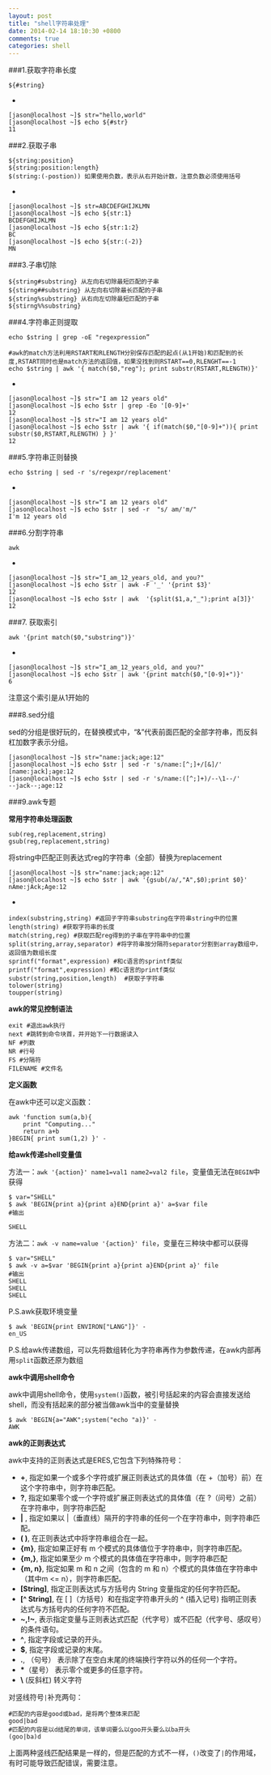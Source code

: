 ```yaml
---
layout: post
title: "shell字符串处理"
date: 2014-02-14 18:10:30 +0800
comments: true
categories: shell
---
```


###1.获取字符串长度

    
	${#string}

-

	[jason@localhost ~]$ str="hello,world"
	[jason@localhost ~]$ echo ${#str}
	11

###2.获取子串

	${string:position}
	${string:position:length}
	$(string:(-postion)) 如果使用负数，表示从右开始计数，注意负数必须使用括号
-

	[jason@localhost ~]$ str=ABCDEFGHIJKLMN
	[jason@localhost ~]$ echo ${str:1}
	BCDEFGHIJKLMN
	[jason@localhost ~]$ echo ${str:1:2}
	BC
	[jason@localhost ~]$ echo ${str:(-2)}
	MN

<!-- more -->

###3.子串切除

	${string#substring} 从左向右切除最短匹配的子串
	${stirng##substring} 从左向右切除最长匹配的子串
	${string%substring} 从右向左切除最短匹配的子串
	${stirng%%substring} 

###4.字符串正则提取

	echo $string | grep -oE "regexpression”
	
	#awk的match方法利用RSTART和RLENGTH分别保存匹配的起点(从1开始)和匹配到的长度,RSTART同时也是match方法的返回值，如果没找到则RSTART==0,RLENGHT==-1
	echo $string | awk '{ match($0,"reg"); print substr(RSTART,RLENGTH)}'
-

	[jason@localhost ~]$ str="I am 12 years old"
	[jason@localhost ~]$ echo $str | grep -Eo '[0-9]+'
	12
	[jason@localhost ~]$ str="I am 12 years old"
	[jason@localhost ~]$ echo $str | awk '{ if(match($0,"[0-9]+")){ print substr($0,RSTART,RLENGTH) } }'
	12

###5.字符串正则替换

	echo $string | sed -r 's/regexpr/replacement'
-

	[jason@localhost ~]$ str="I am 12 years old" 
	[jason@localhost ~]$ echo $str | sed -r  "s/ am/'m/"
	I'm 12 years old

###6.分割字符串

	awk

-

	[jason@localhost ~]$ str="I_am_12_years_old, and you?"
	[jason@localhost ~]$ echo $str | awk -F '_' '{print $3}'
	12
	[jason@localhost ~]$ echo $str | awk  '{split($1,a,"_");print a[3]}'
	12

###7. 获取索引

	awk '{print match($0,"substring")}'

-

	[jason@localhost ~]$ str="I_am_12_years_old, and you?"
	[jason@localhost ~]$ echo $str | awk '{print match($0,"[0-9]+")}'
	6

注意这个索引是从1开始的

###8.sed分组

sed的分组是很好玩的，在替换模式中，“&”代表前面匹配的全部字符串，而反斜杠加数字表示分组。

	[jason@localhost ~]$ str="name:jack;age:12"
	[jason@localhost ~]$ echo $str | sed -r 's/name:[^;]+/[&]/'
	[name:jack];age:12
	[jason@localhost ~]$ echo $str | sed -r 's/name:([^;]+)/--\1--/'
	--jack--;age:12

###9.awk专题

**常用字符串处理函数**

	sub(reg,replacement,string)
	gsub(reg,replacement,string)

将string中匹配正则表达式reg的字符串（全部）替换为replacement

	[jason@localhost ~]$ str="name:jack;age:12"
	[jason@localhost ~]$ echo $str | awk '{gsub(/a/,"A",$0);print $0}'      
	nAme:jAck;Age:12

-

	index(substring,string) #返回子字符串substring在字符串string中的位置
	length(string) #获取字符串的长度
	match(string,reg) #获取匹配reg得到的子串在字符串中的位置
	split(string,array,separator) #将字符串按分隔符separator分割到array数组中，返回值为数组长度
	sprintf("format",expression) #和c语言的sprintf类似
	printf("format",expression) #和c语言的printf类似
	substr(string,position,length)  #获取子字符串
	tolower(string)
	toupper(string)
	
**awk的常见控制语法**

	exit #退出awk执行
	next #跳转到命令块首，并开始下一行数据读入
	NF #列数
	NR #行号
	FS #分隔符
	FILENAME #文件名
	
**定义函数**

在awk中还可以定义函数：

	awk 'function sum(a,b){
		print "Computing..."
		return a+b
	}BEGIN{ print sum(1,2) }' -

**给awk传递shell变量值**

方法一：`awk '{action}' name1=val1 name2=val2 file`，变量值无法在`BEGIN`中获得

	$ var="SHELL"
	$ awk 'BEGIN{print a}{print a}END{print a}' a=$var file
	#输出
	
	SHELL
	
方法二：`awk -v name=value '{action}' file`，变量在三种块中都可以获得

	$ var="SHELL"
	$ awk -v a=$var 'BEGIN{print a}{print a}END{print a}' file
	#输出
	SHELL
	SHELL
	SHELL
	
P.S.awk获取环境变量

	$ awk 'BEGIN{print ENVIRON["LANG"]}' -
	en_US
	
P.S.给awk传递数组，可以先将数组转化为字符串再作为参数传递，在awk内部再用`split`函数还原为数组

**awk中调用shell命令**
	
awk中调用shell命令，使用`system()`函数，被引号括起来的内容会直接发送给shell，而没有括起来的部分被当做awk当中的变量替换

	$ awk 'BEGIN{a="AWK";system("echo "a)}' -
	AWK
	
**awk的正则表达式**
	
awk中支持的正则表达式是ERES,它包含下列特殊符号：

* **+**, 指定如果一个或多个字符或扩展正则表达式的具体值（在 +（加号）前）在这个字符串中，则字符串匹配。
* **?**,	指定如果零个或一个字符或扩展正则表达式的具体值（在 ?（问号）之前）在字符串中，则字符串匹配
* **|**	, 指定如果以 |（垂直线）隔开的字符串的任何一个在字符串中，则字符串匹配。
* **( )**,	在正则表达式中将字符串组合在一起。
* **{m}**,	指定如果正好有 m 个模式的具体值位于字符串中，则字符串匹配。
* **{m,}**,	指定如果至少 m 个模式的具体值在字符串中，则字符串匹配
* **{m, n}**, 	指定如果 m 和 n 之间（包含的 m 和 n）个模式的具体值在字符串中（其中m <= n），则字符串匹配。
* **[String]**,	指定正则表达式与方括号内 String 变量指定的任何字符匹配。
* **[^ String]**,	在 [ ]（方括号）和在指定字符串开头的 ^ (插入记号) 指明正则表达式与方括号内的任何字符不匹配。
* **~,!~**,	表示指定变量与正则表达式匹配（代字号）或不匹配（代字号、感叹号）的条件语句。
* **^**,	指定字段或记录的开头。
* **$**,	指定字段或记录的末尾。
* **.**, （句号）	表示除了在空白末尾的终端换行字符以外的任何一个字符。
* **\***（星号）	表示零个或更多的任意字符。
* **\\** (反斜杠)	转义字符

对竖线符号`|`补充两句：

	#匹配的内容是good或bad，是将两个整体来匹配
	good|bad
	#匹配的内容是以d结尾的单词，该单词要么以goo开头要么以ba开头
	(goo|ba)d
	
上面两种竖线匹配结果是一样的，但是匹配的方式不一样，`()`改变了`|`的作用域，有时可能导致匹配错误，需要注意。

